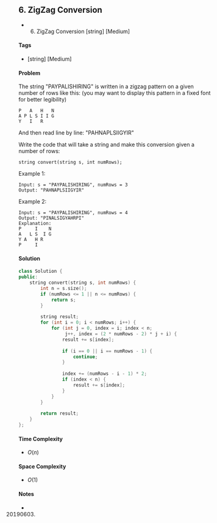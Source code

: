 ## 6. ZigZag Conversion
- 6. ZigZag Conversion [string] [Medium]

#### Tags
- [string] [Medium]

#### Problem
The string "PAYPALISHIRING" is written in a zigzag pattern on a given number of rows like this: (you may want to display this pattern in a fixed font for better legibility)

    P   A   H   N
    A P L S I I G
    Y   I   R

And then read line by line: "PAHNAPLSIIGYIR"

Write the code that will take a string and make this conversion given a number of rows:

    string convert(string s, int numRows);

Example 1:

    Input: s = "PAYPALISHIRING", numRows = 3
    Output: "PAHNAPLSIIGYIR"

Example 2:

    Input: s = "PAYPALISHIRING", numRows = 4
    Output: "PINALSIGYAHRPI"
    Explanation:
    P     I    N
    A   L S  I G
    Y A   H R
    P     I

#### Solution
``` C++
class Solution {
public:
    string convert(string s, int numRows) {
        int n = s.size();
        if (numRows <= 1 || n <= numRows) {
            return s;
        }
        
        string result;
        for (int i = 0; i < numRows; i++) {
            for (int j = 0, index = i; index < n; 
                 j++, index = (2 * numRows - 2) * j + i) {
                result += s[index];
                
                if (i == 0 || i == numRows - 1) {
                    continue;
                }
                
                index += (numRows - i - 1) * 2;
                if (index < n) {
                    result += s[index];
                }
            }
        }
        
        return result;
    }
};
```

#### Time Complexity
- $O(n)$

#### Space Complexity
- $O(1)$

#### Notes
- 20190603.
